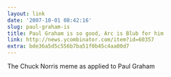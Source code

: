 ```yaml
---
layout: link
date: '2007-10-01 08:42:16'
slug: paul-graham-is
title: Paul Graham is so good, Arc is Blub for him
link: http://news.ycombinator.com/item?id=60357
extra: bde36a5d5c556b7ba51f0b45c4aa00d7
---
```


The Chuck Norris meme as applied to Paul Graham